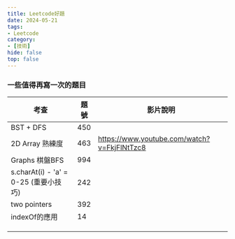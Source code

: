 ```yaml
---
title: Leetcode好題
date: 2024-05-21
tags:
- Leetcode
category:
- [技術]
hide: false
top: false
---
```


### 一些值得再寫一次的題目

| 考查                                  | 題號 | 影片說明                                    |
| ------------------------------------- | ---- | ------------------------------------------- |
| BST + DFS                             | 450  |                                             |
| 2D Array 熟練度                       | 463  | https://www.youtube.com/watch?v=FkjFlNtTzc8 |
| Graphs 棋盤BFS                        | 994  |                                             |
| s.charAt(i) - 'a' = 0-25 (重要小技巧) | 242  |                                             |
| two pointers                          | 392  |                                             |
| indexOf的應用                         | 14   |                                             |
|                                       |      |                                             |
|                                       |      |                                             |
|                                       |      |                                             |







 
